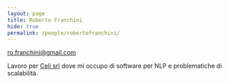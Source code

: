 ```yaml
---
layout: page
title: Roberto Franchini
hide: true
permalink: /people/robertofranchini/
---
```


<ro.franchini@gmail.com>

Lavoro per  [Celi srl](http://www.celi.it) dove mi occupo di software per NLP e problematiche di scalabilità.
